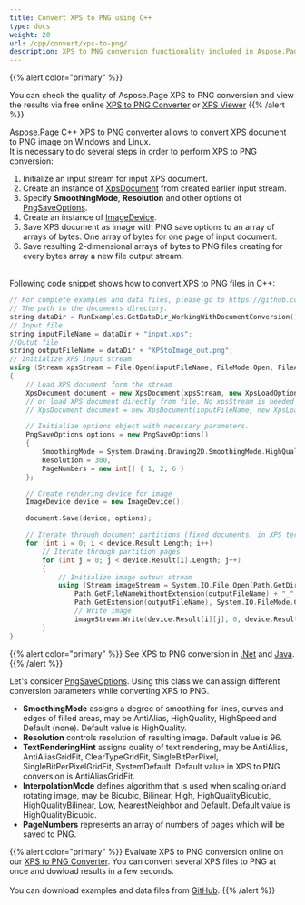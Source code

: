 ```yaml
---
title: Convert XPS to PNG using C++
type: docs
weight: 20
url: /cpp/convert/xps-to-png/
description: XPS to PNG conversion functionality included in Aspose.Page API solution for C++ is described and illustrated with the code snippets here.
---
```


{{% alert color="primary" %}} 

You can check the quality of Aspose.Page XPS to PNG conversion and view the results via free online <a nofollow href="https://products.aspose.app/page/conversion/xps-to-png">XPS to PNG Converter</a>
or <a nofollow href="https://products.aspose.app/page/viewer/xps">XPS Viewer</a> {{% /alert %}}

Aspose.Page C++ XPS to PNG converter allows to convert XPS document to PNG image on Windows and Linux.
<br>It is necessary to do several steps in order to perform XPS to PNG conversion:
1. Initialize an input stream for input XPS document.
2. Create an instance of [XpsDocument](https://reference.aspose.com/page/cpp/class/aspose.page.x_p_s.xps_document) from created earlier input stream.
4. Specify **SmoothingMode**, **Resolution** and other options of [PngSaveOptions](https://reference.aspose.com/page/cpp/class/aspose.page.x_p_s.presentation.image.png_save_options).
5. Create an instance of [ImageDevice](https://reference.aspose.com/page/cpp/class/aspose.page.x_p_s.presentation.image.image_device).
6. Save XPS document as image with PNG save options to an array of arrays of bytes. One array of bytes for one page of input document.
7. Save resulting 2-dimensional arrays of bytes to PNG files creating for every bytes array a new file output stream.

<br>Following code snippet shows how to convert XPS to PNG files in C++:
<br>
```C++
// For complete examples and data files, please go to https://github.com/aspose-page/Aspose.Page-for-C
// The path to the documents directory.
string dataDir = RunExamples.GetDataDir_WorkingWithDocumentConversion();
// Input file
string inputFileName = dataDir + "input.xps";
//Outut file 
string outputFileName = dataDir + "XPStoImage_out.png";
// Initialize XPS input stream
using (Stream xpsStream = File.Open(inputFileName, FileMode.Open, FileAccess.Read))
{
    // Load XPS document form the stream
    XpsDocument document = new XpsDocument(xpsStream, new XpsLoadOptions());
    // or load XPS document directly from file. No xpsStream is needed then.
    // XpsDocument document = new XpsDocument(inputFileName, new XpsLoadOptions());

    // Initialize options object with necessary parameters.
    PngSaveOptions options = new PngSaveOptions()
    {
        SmoothingMode = System.Drawing.Drawing2D.SmoothingMode.HighQuality,
        Resolution = 300,
        PageNumbers = new int[] { 1, 2, 6 }
    };

    // Create rendering device for image
    ImageDevice device = new ImageDevice();

    document.Save(device, options);

    // Iterate through document partitions (fixed documents, in XPS terms)
    for (int i = 0; i < device.Result.Length; i++)
        // Iterate through partition pages
        for (int j = 0; j < device.Result[i].Length; j++)
        {
            // Initialize image output stream
            using (Stream imageStream = System.IO.File.Open(Path.GetDirectoryName(outputFileName) +
                Path.GetFileNameWithoutExtension(outputFileName) + "_" + (i + 1) + "_" + (j + 1) +
                Path.GetExtension(outputFileName), System.IO.FileMode.Create, System.IO.FileAccess.Write))
                // Write image
                imageStream.Write(device.Result[i][j], 0, device.Result[i][j].Length);
        }
}
```
{{% alert color="primary" %}}
See XPS to PNG conversion in [.Net](/page/net/convert/xps-to-png/) and [Java](/page/java/convert/xps-to-png/).
{{% /alert %}}

Let's consider [PngSaveOptions](https://reference.aspose.com/page/cpp/class/aspose.page.x_p_s.presentation.image.png_save_options). Using this class we can assign different conversion parameters while converting XPS to PNG.
<br>
- **SmoothingMode** assigns a degree of smoothing for lines, curves and edges of filled areas, may be AntiAlias, HighQuality, HighSpeed and Default (none). Default value is HighQuality.
- **Resolution** controls resolution of resulting image. Default value is 96.
- **TextRenderingHint** assigns quality of text rendering, may be AntiAlias, AntiAliasGridFit, ClearTypeGridFit, SingleBitPerPixel, SingleBitPerPixelGridFit, SystemDefault. Default value in XPS to PNG conversion is AntiAliasGridFit.
- **InterpolationMode** defines algorithm that is used when scaling or/and rotating image, may be Bicubic, Bilinear, High, HighQualityBicubic, HighQualityBilinear, Low, NearestNeighbor and Default. Default value is HighQualityBicubic.
- **PageNumbers** represents an array of numbers of pages which will be saved to PNG.

{{% alert color="primary" %}} 
Evaluate XPS to PNG conversion online on our <a nofollow href="https://products.aspose.app/page/conversion/xps-to-png">XPS to PNG Converter</a>. You can convert several XPS files to PNG at once and dowload results in a few seconds.
<br>
<br>
You can download examples and data files from [GitHub](https://github.com/aspose-page/Aspose.Page-for-C). {{% /alert %}} 
